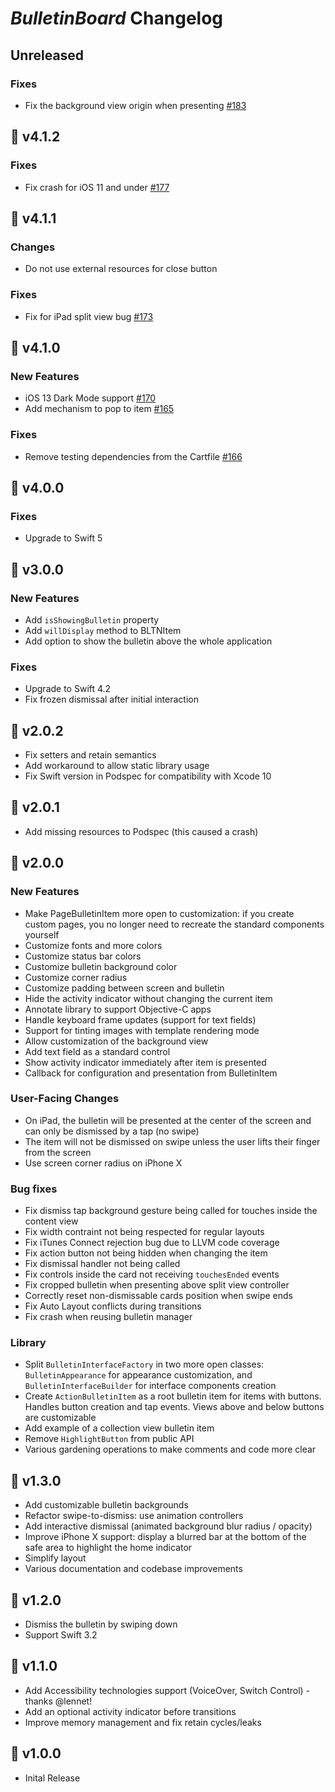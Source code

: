 # _BulletinBoard_ Changelog
## Unreleased
### Fixes
- Fix the background view origin when presenting
[#183](https://github.com/alexaubry/BulletinBoard/pull/183)

## 🔖 v4.1.2
### Fixes
- Fix crash for iOS 11 and under
[#177](https://github.com/alexaubry/BulletinBoard/issues/177)

## 🔖 v4.1.1
### Changes
- Do not use external resources for close button

### Fixes
- Fix for iPad split view bug
[#173](https://github.com/alexaubry/BulletinBoard/pull/173)

## 🔖 v4.1.0
### New Features
- iOS 13 Dark Mode support
[#170](https://github.com/alexaubry/BulletinBoard/issues/170)
- Add mechanism to pop to item
[#165](https://github.com/alexaubry/BulletinBoard/pull/165)

### Fixes
- Remove testing dependencies from the Cartfile 
[#166](https://github.com/alexaubry/BulletinBoard/pull/166)

## 🔖 v4.0.0
### Fixes
- Upgrade to Swift 5

## 🔖 v3.0.0

### New Features

- Add  `isShowingBulletin` property
- Add `willDisplay` method to BLTNItem
- Add option to show the bulletin above the whole application

### Fixes

- Upgrade to Swift 4.2
- Fix frozen dismissal after initial interaction

## 🔖 v2.0.2

- Fix setters and retain semantics
- Add workaround to allow static library usage
- Fix Swift version in Podspec for compatibility with Xcode 10

## 🔖 v2.0.1

- Add missing resources to Podspec (this caused a crash)

## 🔖 v2.0.0

### New Features

- Make PageBulletinItem more open to customization: if you create custom pages, you no longer need to recreate the standard components yourself
- Customize fonts and more colors
- Customize status bar colors
- Customize bulletin background color
- Customize corner radius
- Customize padding between screen and bulletin
- Hide the activity indicator without changing the current item 
- Annotate library to support Objective-C apps
- Handle keyboard frame updates (support for text fields)
- Support for tinting images with template rendering mode
- Allow customization of the background view
- Add text field as a standard control
- Show activity indicator immediately after item is presented
- Callback for configuration and presentation from BulletinItem

### User-Facing Changes

- On iPad, the bulletin will be presented at the center of the screen and can only be dismissed by a tap (no swipe)
- The item will not be dismissed on swipe unless the user lifts their finger from the screen
- Use screen corner radius on iPhone X

### Bug fixes

- Fix dismiss tap background gesture being called for touches inside the content view
- Fix width contraint not being respected for regular layouts
- Fix iTunes Connect rejection bug due to LLVM code coverage
- Fix action button not being hidden when changing the item
- Fix dismissal handler not being called
- Fix controls inside the card not receiving `touchesEnded` events
- Fix cropped bulletin when presenting above split view controller
- Correctly reset non-dismissable cards position when swipe ends
- Fix Auto Layout conflicts during transitions
- Fix crash when reusing bulletin manager

### Library

- Split `BulletinInterfaceFactory` in two more open classes: `BulletinAppearance` for appearance customization, and `BulletinInterfaceBuilder` for interface components creation
- Create `ActionBulletinItem` as a root bulletin item for items with buttons. Handles button creation and tap events. Views above and below buttons are customizable
- Add example of a collection view bulletin item
- Remove `HighlightButton` from public API
- Various gardening operations to make comments and code more clear

## 🔖 v1.3.0

- Add customizable bulletin backgrounds
- Refactor swipe-to-dismiss: use animation controllers
- Add interactive dismissal (animated background blur radius / opacity)
- Improve iPhone X support: display a blurred bar at the bottom of the safe area to highlight the home indicator
- Simplify layout
- Various documentation and codebase improvements

## 🔖 v1.2.0

- Dismiss the bulletin by swiping down
- Support Swift 3.2

## 🔖 v1.1.0

- Add Accessibility technologies support (VoiceOver, Switch Control) - thanks @lennet!
- Add an optional activity indicator before transitions
- Improve memory management and fix retain cycles/leaks

## 🔖 v1.0.0

- Inital Release
